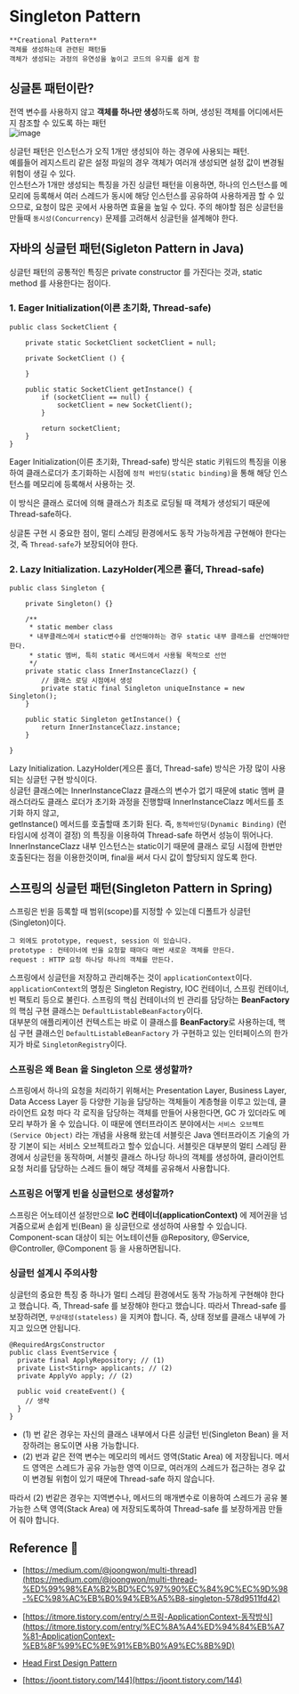 # Singleton Pattern

```
**Creational Pattern**   
객체를 생성하는데 관련된 패턴들
객체가 생성되는 과정의 유연성을 높이고 코드의 유지를 쉽게 함
```

## 싱글톤 패턴이란?

전역 변수를 사용하지 않고 **객체를 하나만 생성**하도록 하며, 생성된 객체를 어디에서든지 참조할 수 있도록 하는 패턴  
![image](https://upload.wikimedia.org/wikipedia/commons/thumb/f/fb/Singleton_UML_class_diagram.svg/1920px-Singleton_UML_class_diagram.svg.png)


싱글턴 패턴은 인스턴스가 오직 1개만 생성되야 하는 경우에 사용되는 패턴.  
예를들어 레지스트리 같은 설정 파일의 경우 객체가 여러개 생성되면 설정 값이 변경될 위험이 생길 수 있다.  
인스턴스가 1개만 생성되는 특징을 가진 싱글턴 패턴을 이용하면, 하나의 인스턴스를 메모리에 등록해서 
여러 스레드가 동시에 해당 인스턴스를 공유하여 사용하게끔 할 수 있으므로, 요청이 많은 곳에서 사용하면 효율을 높일 수 있다.
주의 해야할 점은 싱글턴을 만들때 `동시성(Concurrency)` 문제를 고려해서 싱글턴을 설계해야 한다.



## 자바의 싱글턴 패턴(Sigleton Pattern in Java)
싱글턴 패턴의 공통적인 특징은 private constructor 를 가진다는 것과, static method 를 사용한다는 점이다.


### 1. Eager Initialization(이른 초기화, Thread-safe)
```
public class SocketClient {

    private static SocketClient socketClient = null;

    private SocketClient () {

    }

    public static SocketClient getInstance() {
        if (socketClient == null) {
            socketClient = new SocketClient();
        }

        return socketClient;
    }
}
```
Eager Initialization(이른 초기화, Thread-safe) 방식은 static 키워드의 특징을 이용하여
클래스로더가 초기화하는 시점에 `정적 바인딩(static binding)`을 통해 해당 인스턴스를 메모리에 등록해서 사용하는 것.

이 방식은 클래스 로더에 의해 클래스가 최초로 로딩될 때 객체가 생성되기 때문에 Thread-safe하다.

싱글톤 구현 시 중요한 점이, 멀티 스레딩 환경에서도 동작 가능하게끔 구현해야 한다는 것, 즉 `Thread-safe`가 보장되어야 한다.


### 2. Lazy Initialization. LazyHolder(게으른 홀더, Thread-safe)

```
public class Singleton {

    private Singleton() {}

    /**
     * static member class
     * 내부클래스에서 static변수를 선언해야하는 경우 static 내부 클래스를 선언해야만 한다.
     * static 멤버, 특히 static 메서드에서 사용될 목적으로 선언
     */
    private static class InnerInstanceClazz() {
        // 클래스 로딩 시점에서 생성
        private static final Singleton uniqueInstance = new Singleton();
    }

    public static Singleton getInstance() {
        return InnerInstanceClazz.instance;
    }
    
}
```

Lazy Initialization. LazyHolder(게으른 홀더, Thread-safe) 방식은 가장 많이 사용되는 싱글턴 구현 방식이다.  
싱글턴 클래스에는 InnerInstanceClazz 클래스의 변수가 없기 때문에 static 멤버 클래스더라도 클래스 로더가 초기화 과정을 진행할때 InnerInstanceClazz 메서드를 초기화 하지 않고,   
getInstance() 메서드를 호출할때 초기화 된다. 즉, `동적바인딩(Dynamic Binding)` (런타임시에 성격이 결정) 의 특징을 이용하여 Thread-safe 하면서 성능이 뛰어나다.  
InnerInstanceClazz 내부 인스턴스는 static이기 때문에 클래스 로딩 시점에 한번만 호출된다는 점을 이용한것이며, final을 써서 다시 값이 할당되지 않도록 한다.



## 스프링의 싱글턴 패턴(Singleton Pattern in Spring)

스프링은 빈을 등록할 때 범위(scope)를 지정할 수 있는데 디폴트가 싱글턴(Singleton)이다.  
```
그 외에도 prototype, request, session 이 있습니다.
prototype : 컨테이너에 빈을 요청할 때마다 매번 새로운 객체를 만든다.
request : HTTP 요청 하나당 하나의 객체를 만든다.
```
스프링에서 싱글턴을 저장하고 관리해주는 것이 `applicationContext`이다.  
`applicationContext`의 명칭은 Singleton Registry, IOC 컨테이너, 스프링 컨테이너, 빈 팩토리 등으로 불린다.
스프링의 핵심 컨테이너의 빈 관리를 담당하는 **BeanFactory**의 핵심 구현 클래스는 `DefaultListableBeanFactory`이다.   
대부분의 애플리케이션 컨텍스트는 바로 이 클래스를 **BeanFactory**로 사용하는데, 핵심 구현 클래스인 `DefaultListableBeanFactory` 가 구현하고 있는 인터페이스의 한가지가 바로 `SingletonRegistry`이다.


### 스프링은 왜 Bean 을 Singleton 으로 생성할까?

스프링에서 하나의 요청을 처리하기 위해서는 Presentation Layer, Business Layer, Data Access Layer 등 다양한 기능을 담당하는 객체들이 계층형을 이루고 있는데, 
클라이언트 요청 마다 각 로직을 담당하는 객체를 만들어 사용한다면, GC 가 있더라도 메모리 부하가 올 수 있습니다.
이 때문에 엔터프라이즈 분야에서는 `서비스 오브젝트(Service Object)` 라는 개념을 사용해 왔는데 서블릿은 Java 엔터프라이즈 기술의 가장 기본이 되는 서비스 오브젝트라고 할수 있습니다.
서블릿은 대부분의 멀티 스레딩 환경에서 싱글턴을 동작하며, 서블릿 클래스 하나당 하나의 객체를 생성하여, 클라이언트 요청 처리를 담당하는 스레드 들이 해당 객체를 공유해서 사용합니다.

### 스프링은 어떻게 빈을 싱글턴으로 생성할까?
스프링은 어노테이션 설정만으로 **IoC 컨테이너(applicationContext)** 에 제어권을 넘겨줌으로써 손쉽게 빈(Bean) 을 싱글턴으로 생성하여 사용할 수 있습니다.
Component-scan 대상이 되는 어노테이션들 @Repository, @Service, @Controller, @Component 등 을 사용하면됩니다.


### 싱글턴 설계시 주의사항

싱글턴의 중요한 특징 중 하나가 멀티 스레딩 환경에서도 동작 가능하게 구현해야 한다고 했습니다. 즉, Thread-safe 를 보장해야 한다고 했습니다.
따라서 Thread-safe 를 보장하려면, `무상태성(stateless)` 을 지켜야 합니다. 즉, 상태 정보를 클래스 내부에 가지고 있으면 안됩니다.

```
@RequiredArgsConstructor
public class EventService {
  private final ApplyRepository; // (1)
  private List<Stirng> applicants; // (2)
  private ApplyVo apply; // (2)

  public void createEvent() {
    // 생략
  } 
}
```

* (1) 번 같은 경우는 자신의 클래스 내부에서 다른 싱글턴 빈(Singleton Bean) 을 저장하려는 용도이면 사용 가능합니다.
* (2) 번과 같은 전역 변수는 메모리의 메서드 영역(Static Area) 에 저장됩니다. 메서드 영역은 스레드가 공유 가능한 영역 이므로, 여러개의 스레드가 접근하는 경우 값이 변경될 위험이 있기 때문에 Thread-safe 하지 않습니다.  

따라서 (2) 번같은 경우는 지역변수나, 메서드의 매개변수로 이용하여 스레드가 공유 불가능한 스택 영역(Stack Area) 에 저장되도록하여 Thread-safe 를 보장하게끔 만들어 줘야 합니다.



## Reference :pushpin:

* [https://medium.com/@joongwon/multi-thread](https://medium.com/@joongwon/multi-thread-%ED%99%98%EA%B2%BD%EC%97%90%EC%84%9C%EC%9D%98-%EC%98%AC%EB%B0%94%EB%A5%B8-singleton-578d9511fd42)

* [https://itmore.tistory.com/entry/스프링-ApplicationContext-동작방식](https://itmore.tistory.com/entry/%EC%8A%A4%ED%94%84%EB%A7%81-ApplicationContext-%EB%8F%99%EC%9E%91%EB%B0%A9%EC%8B%9D)

* [Head First Design Pattern](https://webdevtechblog.com/%EC%8B%B1%EA%B8%80%ED%84%B4-%ED%8C%A8%ED%84%B4-singleton-pattern-db75ed29c36#)

* [https://joont.tistory.com/144](https://joont.tistory.com/144)